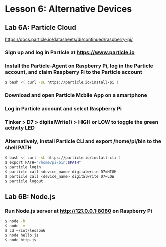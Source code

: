 # Lesson 6: Alternative Devices

## Lab 6A: Particle Cloud

https://docs.particle.io/datasheets/discontinued/raspberry-pi/

### Sign up and log in Particle at https://www.particle.io

### Install the Particle-Agent on Raspberry Pi, log in the Particle account, and claim Raspberry Pi to the Particle account
```sh
$ bash <( curl -sL https://particle.io/install-pi )
```
### Download and open Particle Mobile App on a smartphone

### Log in Particle account and select Raspberry Pi

### Tinker > D7 > digitalWrite() > HIGH or LOW to toggle the green activity LED

### Alternatively, install Particle CLI and export /home/pi/bin to the shell PATH
```sh
$ bash <( curl -sL https://particle.io/install-cli )
$ export PATH="/home/pi/bin:$PATH"
$ particle login
$ particle call <device_name> digitalwrite D7=HIGH
$ particle call <device_name> digitalwrite D7=LOW
$ particle logout
```
## Lab 6B: Node.js

### Run Node.js server at http://127.0.0.1:8080 on Raspberry Pi
```sh
$ node -h
$ node -v
$ cd ~/iot/lesson6
$ node hello.js
$ node http.js
```
